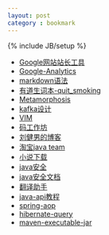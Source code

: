 ```yaml
---
layout: post
category : bookmark
---
```

{% include JB/setup %}

+ [Google网站站长工具](https://www.google.com/webmasters/tools/home)
+ [Google-Analytics](https://www.google.com/analytics)
+ [markdown语法](http://wowubuntu.com/markdown)
+ [有道生词本-quit_smoking](http://dict.youdao.com/wordbook/wordlist?keyfrom=dict.entry)
+ [Metamorphosis](https://github.com/killme2008/Metamorphosis)
+ [kafka设计](http://www.oschina.net/translate/kafka-design)
+ [VIM](http://linux.vbird.org/linux_basic/0310vi.php)
+ [码工作坊](http://www.khotyn.com/)
+ [刘健男的博客](http://blog.sina.com.cn/liujiannan2010)
+ [淘宝java team](http://jm.taobao.org/)
+ [小说下载](http://www.8620.net/)
+ [java安全](http://www.infoq.com/cn/articles/cf-java-security)
+ [java安全文档](http://docs.oracle.com/javase/6/docs/technotes/guides/security/)
+ [翻译助手](http://dict.cnki.net/)
+ [java-api教程](http://www.tutorialspoint.com/java)
+ [spring-aop](http://static.springsource.org/spring/docs/2.0.8/reference/aop.html)
+ [hibernate-query](http://oss.org.cn/ossdocs/framework/hibernate/reference-v3_zh-cn/querycriteria.html)
+ [maven-executable-jar](http://www.mkyong.com/maven/how-to-create-a-jar-file-with-maven/)



<!--more-->
